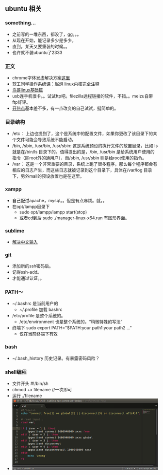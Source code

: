 ## ubuntu 相关

### something...
- 之前写的一堆东西，都没了，gg。。。
- 从现在开始，能记录多少是多少。
- 直到。某天又要重装的时候。。
- 也许就不装ubuntu了2333

### 正文
- chrome字体发虚解决方案[这里](http://www.findspace.name/res/1388)
- 软工同学操作系统课：[赵炯 linux内核完全注释](http://download.csdn.net/detail/skyline_loafer/8215693)
- [鸟哥linux基础篇](http://linux.vbird.org/linux_basic/)
- usb连手机很卡。。试试ftp吧。filezilla远程链接的软件，不错。。meizu自带ftp好评。
- [开热点](http://jingyan.baidu.com/article/363872ecd8f35d6e4ba16f97.html)基本差不多，有一点改变的自己试试，挺简单的。

### 目录结构
- /etc： 上边也提到了，这个是系统中的配置文件，如果你更改了该目录下的某个文件可能会导致系统不能启动。
- /bin, /sbin, /usr/bin, /usr/sbin: 这是系统预设的执行文件的放置目录，比如 ls 就是在/bin/ls 目录下的。值得提出的是，/bin, /usr/bin 是给系统用户使用的指令（除root外的通用户），而/sbin, /usr/sbin 则是给root使用的指令。
- /var： 这是一个非常重要的目录，系统上跑了很多程序，那么每个程序都会有相应的日志产生，而这些日志就被记录到这个目录下，具体在/var/log 目录下，另外mail的预设放置也是在这里。

### xampp
- 自己配过apache，mysql。。但是有点麻烦。就。。
- 在opt/lampp目录下
  - sudo opt/lampp/lampp start(stop)
  - 或者cd到后  sudo ./manager-linux-x64.run 有图形界面。

### sublime
- [解决中文输入](http://www.jianshu.com/p/bf05fb3a4709)

### git
-  添加新的ssh密码后。
-  记得ssh-add。
-  才能通过认证。。

### PATH～
- ~/.bashrc 是当前用户的
	- ~/.profile 加载 bashrc 	
- /etc/profile 是整个系统的。
	- /etc/environment 也是整个系统的，“稍微特殊的写法”
- 终端下 sudo export PATH="$PATH:your path1:your path2 …"
	- 仅在当前终端下有效

### bash
- ~/.bash_history 历史记录。有暴露密码风险？


### shell编程
- 文件开头 #!/bin/sh
- chmod +x filename //一次即可
- 运行 ./filename
- ![shelll](./resource/img/shell-demo.png)